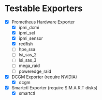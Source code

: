 # Testable Exporters

- [x] Prometheus Hardware Exporter
  - [x] ipmi_dcmi
  - [x] ipmi_sel
  - [x] ipmi_sensor
  - [x] redfish
  - [ ] hpe_ssa
  - [ ] lsi_sas_2
  - [ ] lsi_sas_3
  - [ ] mega_raid
  - [ ] poweredge_raid
- [x] DCGM Exporter (require NVIDIA)
  - [x] dcgm
- [x] Smartctl Exporter (require S.M.A.R.T disks)
  - [x] smartctl
